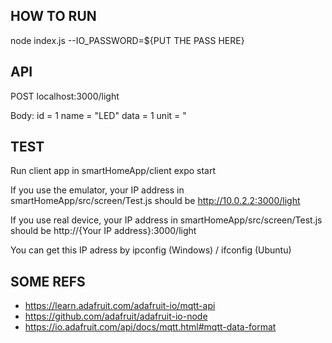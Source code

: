 ## HOW TO RUN
node index.js --IO_PASSWORD=${PUT THE PASS HERE}

## API
POST localhost:3000/light

Body:
id = 1
name = "LED"
data = 1
unit = "


## TEST

Run client app in smartHomeApp/client
expo start 

If you use the emulator, your IP address in smartHomeApp/src/screen/Test.js should be
http://10.0.2.2:3000/light

If you use real device, your IP address in smartHomeApp/src/screen/Test.js should be
http://{Your IP address}:3000/light

You can get this IP adress by ipconfig (Windows) / ifconfig (Ubuntu)
## SOME REFS
- https://learn.adafruit.com/adafruit-io/mqtt-api
- https://github.com/adafruit/adafruit-io-node
- https://io.adafruit.com/api/docs/mqtt.html#mqtt-data-format
